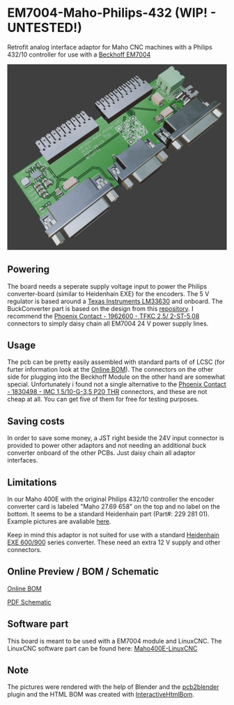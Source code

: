 # EM7004-Maho-Philips-432 (WIP! - UNTESTED!)
Retrofit analog interface adaptor for Maho CNC machines with a Philips 432/10 controller for use with a [Beckhoff EM7004](https://www.beckhoff.com/de-de/produkte/i-o/ethercat-klemmen/el-elm7xxx-kompakte-antriebstechnik/em7004.html) 

![v0.9.2](pictures/EM7004-Maho-AxisAdaptor_v0.9.2.png "Blender render v0.9.2")

## Powering
The board needs a seperate supply voltage input to power the Philips converter-board (similar to Heidenhain EXE) for the encoders. The 5 V regulator is based around a [Texas Instruments LM33630](https://www.ti.com/product/LMR33630) and onboard. The BuckConverter part is based on the design from this [repository](https://github.com/PedPEx/BuckConverter_Enable). I recommend the [Phoenix Contact - 1962600 - TFKC 2,5/ 2-ST-5,08](https://www.phoenixcontact.com/de-de/produkte/leiterplattenstecker-tfkc-25-2-st-508-1962600) connectors to simply daisy chain all EM7004 24 V power supply lines.


## Usage
The pcb can be pretty easily assembled with standard parts of of LCSC (for furter information look at the [Online BOM](#online-preview--bom)). The connectors on the other side for plugging into the Beckhoff Module on the other hand are somewhat special. Unfortunately i found not a single alternative to the [Phoenix Contact - 1830498 - IMC 1,5/10-G-3,5 P20 THR](https://www.phoenixcontact.com/de-de/produkte/leiterplattengrundleiste-imc-1510-g-35-p20-thr-1830498) connectors, and these are not cheap at all. You can get five of them for free for testing purposes.


## Saving costs
In order to save some money, a JST right beside the 24V input connector is provided to power other adaptors and not needing an additional buck converter onboard of the other PCBs. Just daisy chain all adaptor interfaces.

## Limitations
In our Maho 400E with the original Philips 432/10 controller the encoder converter card is labeled "Maho 27.69 658" on the top and no label on the bottom. It seems to be a standard Heidenhain part (Part#: 229 281 01). Example pictures are avaliable [here](https://www.cnc-shopping.com/en/philips-432-cnc-heidenhain-229-281-01-exe-platine-maho-27-69-658-3-axis-615dc0edd3849-p-5395.html). 

Keep in mind this adaptor is not suited for use with a standard [Heidenhain EXE 600/900](https://cncbote.de/artikel/heidenhain-exe-600-5-f-id-nr-172680a/) series converter. These need an extra 12 V supply and other connectors.


## Online Preview / BOM / Schematic
[Online BOM](https://htmlpreview.github.io/?https://raw.githubusercontent.com/PedPEx/EM7004-Maho-Philips-432/main/bom/webviewer-BOM.html)

[PDF Schematic](https://github.com/PedPEx/EM7004-Maho-Philips-432/blob/main/EM7004-Maho-AxisAdaptor.pdf)


## Software part
This board is meant to be used with a EM7004 module and LinuxCNC. The LinuxCNC software part can be found here: [Maho400E-LinuxCNC](https://github.com/PedPEx/Maho400E-LinuxCNC)


## Note
The pictures were rendered with the help of Blender and the [pcb2blender](https://github.com/30350n/pcb2blender) plugin and the HTML BOM was created with [InteractiveHtmlBom](https://github.com/openscopeproject/InteractiveHtmlBom).
